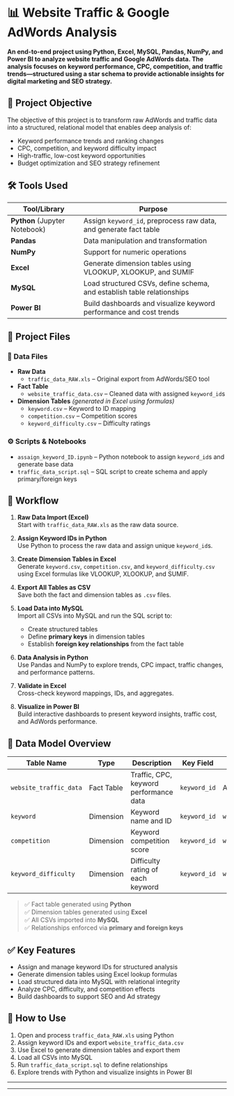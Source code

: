 # 📊 Website Traffic & Google AdWords Analysis

**An end-to-end project using Python, Excel, MySQL, Pandas, NumPy, and Power BI to analyze website traffic and Google AdWords data. The analysis focuses on keyword performance, CPC, competition, and traffic trends—structured using a star schema to provide actionable insights for digital marketing and SEO strategy.**

## 🎯 Project Objective

The objective of this project is to transform raw AdWords and traffic data into a structured, relational model that enables deep analysis of:
- Keyword performance trends and ranking changes
- CPC, competition, and keyword difficulty impact
- High-traffic, low-cost keyword opportunities
- Budget optimization and SEO strategy refinement

## 🛠️ Tools Used

| Tool/Library        | Purpose                                                                 |
|---------------------|-------------------------------------------------------------------------|
| **Python** (Jupyter Notebook) | Assign `keyword_id`, preprocess raw data, and generate fact table        |
| **Pandas**          | Data manipulation and transformation                                    |
| **NumPy**           | Support for numeric operations                                          |
| **Excel**           | Generate dimension tables using VLOOKUP, XLOOKUP, and SUMIF             |
| **MySQL**           | Load structured CSVs, define schema, and establish table relationships  |
| **Power BI**        | Build dashboards and visualize keyword performance and cost trends      |

## 📁 Project Files

### 📄 Data Files
- **Raw Data**
  - `traffic_data_RAW.xls` – Original export from AdWords/SEO tool  
- **Fact Table**
  - `website_traffic_data.csv` – Cleaned data with assigned `keyword_id`s  
- **Dimension Tables** *(generated in Excel using formulas)*
  - `keyword.csv` – Keyword to ID mapping  
  - `competition.csv` – Competition scores  
  - `keyword_difficulty.csv` – Difficulty ratings  

### ⚙️ Scripts & Notebooks
- `assaign_keyword_ID.ipynb` – Python notebook to assign `keyword_id`s and generate base data  
- `traffic_data_script.sql` – SQL script to create schema and apply primary/foreign keys  

## 🔄 Workflow

1. **Raw Data Import (Excel)**  
   Start with `traffic_data_RAW.xls` as the raw data source.

2. **Assign Keyword IDs in Python**  
   Use Python to process the raw data and assign unique `keyword_id`s.

3. **Create Dimension Tables in Excel**  
   Generate `keyword.csv`, `competition.csv`, and `keyword_difficulty.csv` using Excel formulas like VLOOKUP, XLOOKUP, and SUMIF.

4. **Export All Tables as CSV**  
   Save both the fact and dimension tables as `.csv` files.

5. **Load Data into MySQL**  
   Import all CSVs into MySQL and run the SQL script to:
   - Create structured tables
   - Define **primary keys** in dimension tables
   - Establish **foreign key relationships** from the fact table

6. **Data Analysis in Python**  
   Use Pandas and NumPy to explore trends, CPC impact, traffic changes, and performance patterns.

7. **Validate in Excel**  
   Cross-check keyword mappings, IDs, and aggregates.

8. **Visualize in Power BI**  
   Build interactive dashboards to present keyword insights, traffic cost, and AdWords performance.

## 🧩 Data Model Overview

| Table Name              | Type         | Description                              | Key Field     | Related To             |
|-------------------------|--------------|------------------------------------------|---------------|-------------------------|
| `website_traffic_data`  | Fact Table   | Traffic, CPC, keyword performance data   | `keyword_id`  | All dimension tables    |
| `keyword`               | Dimension    | Keyword name and ID                      | `keyword_id`  | `website_traffic_data` |
| `competition`           | Dimension    | Keyword competition score                | `keyword_id`  | `website_traffic_data` |
| `keyword_difficulty`    | Dimension    | Difficulty rating of each keyword        | `keyword_id`  | `website_traffic_data` |

> ✅ Fact table generated using **Python**  
> ✅ Dimension tables generated using **Excel**  
> ✅ All CSVs imported into **MySQL**  
> ✅ Relationships enforced via **primary and foreign keys**

## ✅ Key Features
- Assign and manage keyword IDs for structured analysis  
- Generate dimension tables using Excel lookup formulas  
- Load structured data into MySQL with relational integrity  
- Analyze CPC, difficulty, and competition effects  
- Build dashboards to support SEO and Ad strategy  

## 🚀 How to Use
1. Open and process `traffic_data_RAW.xls` using Python  
2. Assign keyword IDs and export `website_traffic_data.csv`  
3. Use Excel to generate dimension tables and export them  
4. Load all CSVs into MySQL  
5. Run `traffic_data_script.sql` to define relationships  
6. Explore trends with Python and visualize insights in Power BI  

---



---
